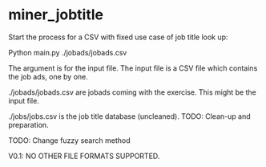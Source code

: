 # miner_jobtitle

Start the process for a CSV with fixed use case of job title look up:

Python main.py ./jobads/jobads.csv

The argument is for the input file. The input file is a CSV file which contains the job ads, one by one. 

./jobads/jobads.csv are jobads coming with the exercise. This might be the input file.

./jobs/jobs.csv is the job title database (uncleaned). TODO: Clean-up and preparation.

TODO: Change fuzzy search method

V0.1: NO OTHER FILE FORMATS SUPPORTED.


